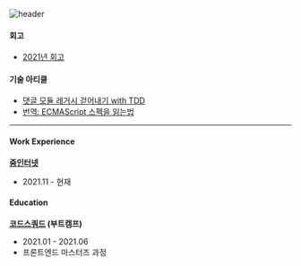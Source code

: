 ![header](https://capsule-render.vercel.app/api?type=cylinder&color=auto&width=75&height=50&section=header&text=😮Yo!%20Nice%20to%20see%20you!&fontSize=20&animation=twinkling)

#### 회고
- [2021년 회고](https://somedaycode.tistory.com/1)


#### 기술 아티클
- [댓글 모듈 레거시 걷어내기 with TDD](https://zuminternet.github.io/zum-comment-component/)
- [번역: ECMAScript 스펙을 읽는법](https://somedaycode.tistory.com/5)





----
#### Work Experience
**[줌인터넷](https://zuminternet.com/)**
- 2021.11 - 현재



#### Education
**[코드스쿼드](https://codesquad.kr/) (부트캠프)**
- 2021.01 - 2021.06
- 프론트엔드 마스터즈 과정
